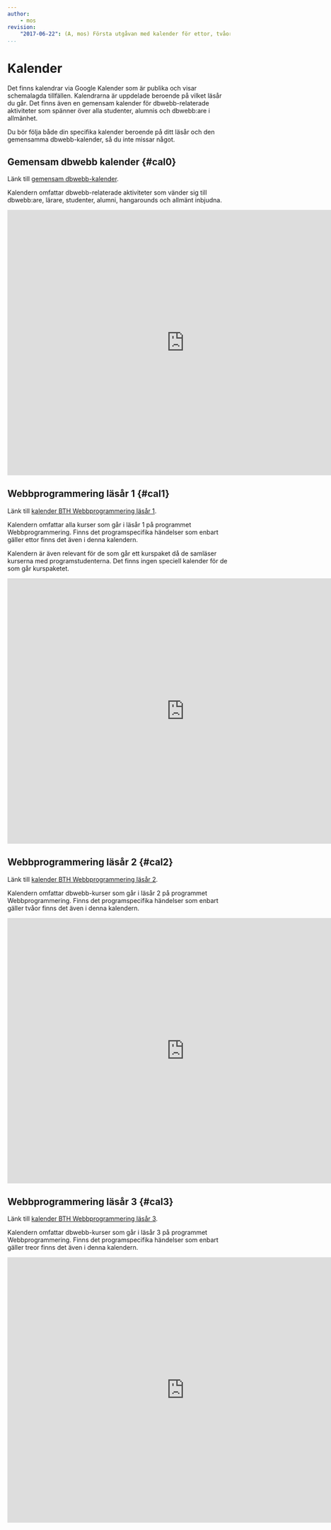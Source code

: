 ```yaml
---
author:
    - mos
revision:
    "2017-06-22": (A, mos) Första utgåvan med kalender för ettor, tvåor och gemensam.
...
```

Kalender
==================================

Det finns kalendrar via Google Kalender som är publika och visar schemalagda tillfällen. Kalendrarna är uppdelade beroende på vilket läsår du går. Det finns även en gemensam kalender för dbwebb-relaterade aktiviteter som spänner över alla studenter, alumnis och dbwebb:are i allmänhet.

Du bör följa både din specifika kalender beroende på ditt läsår och den gemensamma dbwebb-kalender, så du inte missar något.



Gemensam dbwebb kalender {#cal0}
--------------------------------------------------------------

Länk till [gemensam dbwebb-kalender](https://calendar.google.com/calendar/embed?src=nsjnues502kq3pgr5vh21jb8r8%40group.calendar.google.com&ctz=Europe/Stockholm). 

Kalendern omfattar dbwebb-relaterade aktiviteter som vänder sig till dbwebb:are, lärare, studenter, alumni, hangarounds och allmänt inbjudna.

<iframe src="https://calendar.google.com/calendar/embed?mode=WEEK&amp;height=600&amp;wkst=2&amp;bgcolor=%23FFFFFF&amp;src=nsjnues502kq3pgr5vh21jb8r8%40group.calendar.google.com&amp;color=%23125A12&amp;ctz=Europe%2FStockholm" style="border-width:0" width="800" height="600" frameborder="0" scrolling="no"></iframe>



Webbprogrammering läsår 1 {#cal1}
--------------------------------------------------------------

Länk till [kalender BTH Webbprogrammering läsår 1](https://calendar.google.com/calendar/embed?src=7fvj57e11e6ct1tahn81b0ngb0%40group.calendar.google.com&ctz=Europe/Stockholm). 

Kalendern omfattar alla kurser som går i läsår 1 på programmet Webbprogrammering. Finns det programspecifika händelser som enbart gäller ettor finns det även i denna kalendern.

Kalendern är även relevant för de som går ett kurspaket då de samläser kurserna med programstudenterna. Det finns ingen speciell kalender för de som går kurspaketet.

<iframe src="https://calendar.google.com/calendar/embed?mode=WEEK&amp;height=600&amp;wkst=2&amp;bgcolor=%23FFFFFF&amp;src=7fvj57e11e6ct1tahn81b0ngb0%40group.calendar.google.com&amp;color=%2328754E&amp;ctz=Europe%2FStockholm" style="border-width:0" width="800" height="600" frameborder="0" scrolling="no"></iframe>



Webbprogrammering läsår 2 {#cal2}
--------------------------------------------------------------

Länk till [kalender BTH Webbprogrammering läsår 2](https://calendar.google.com/calendar/embed?src=ev4v5s6lode3e59jrlko14g0b4%40group.calendar.google.com&ctz=Europe/Stockholm). 

Kalendern omfattar dbwebb-kurser som går i läsår 2 på programmet Webbprogrammering. Finns det programspecifika händelser som enbart gäller tvåor finns det även i denna kalendern.

<iframe src="https://calendar.google.com/calendar/embed?mode=WEEK&amp;height=600&amp;wkst=2&amp;bgcolor=%23FFFFFF&amp;src=ev4v5s6lode3e59jrlko14g0b4%40group.calendar.google.com&amp;color=%230F4B38&amp;ctz=Europe%2FStockholm" style="border-width:0" width="800" height="600" frameborder="0" scrolling="no"></iframe>



Webbprogrammering läsår 3 {#cal3}
--------------------------------------------------------------

Länk till [kalender BTH Webbprogrammering läsår 3](https://calendar.google.com/calendar/embed?src=fq8jnrf85b4os4csvk8fth4r7s%40group.calendar.google.com&ctz=Europe/Stockholm).

Kalendern omfattar dbwebb-kurser som går i läsår 3 på programmet Webbprogrammering. Finns det programspecifika händelser som enbart gäller treor finns det även i denna kalendern.

<iframe src="https://calendar.google.com/calendar/embed?mode=WEEK&amp;height=600&amp;wkst=2&amp;bgcolor=%23FFFFFF&amp;src=fq8jnrf85b4os4csvk8fth4r7s%40group.calendar.google.com&amp;color=%235F6B02&amp;ctz=Europe%2FStockholm" style="border-width:0" width="800" height="600" frameborder="0" scrolling="no"></iframe>
